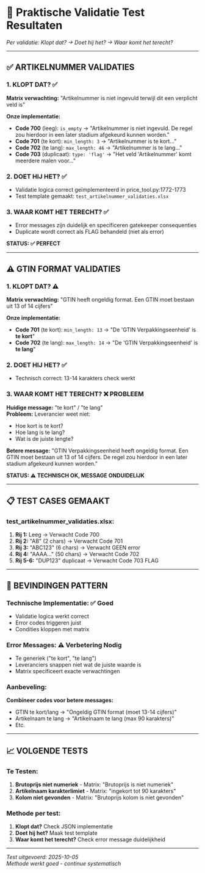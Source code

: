 # 🧪 Praktische Validatie Test Resultaten

*Per validatie: Klopt dat? → Doet hij het? → Waar komt het terecht?*

---

## ✅ **ARTIKELNUMMER VALIDATIES**

### **1. KLOPT DAT?** ✅
**Matrix verwachting:** "Artikelnummer is niet ingevuld terwijl dit een verplicht veld is"

**Onze implementatie:**
- **Code 700** (leeg): `is_empty` → "Artikelnummer is niet ingevuld. De regel zou hierdoor in een later stadium afgekeurd kunnen worden."
- **Code 701** (te kort): `min_length: 3` → "Artikelnummer is te kort..."
- **Code 702** (te lang): `max_length: 46` → "Artikelnummer is te lang..."  
- **Code 703** (duplicaat): `type: 'flag'` → "Het veld 'Artikelnummer' komt meerdere malen voor..."

### **2. DOET HIJ HET?** ✅  
- Validatie logica correct geïmplementeerd in price_tool.py:1772-1773
- Test template gemaakt: `test_artikelnummer_validaties.xlsx`

### **3. WAAR KOMT HET TERECHT?** ✅
- Error messages zijn duidelijk en specificeren gatekeeper consequenties
- Duplicate wordt correct als FLAG behandeld (niet als error)

**STATUS: ✅ PERFECT**

---

## ⚠️ **GTIN FORMAT VALIDATIES**

### **1. KLOPT DAT?** ⚠️
**Matrix verwachting:** "GTIN heeft ongeldig format. Een GTIN moet bestaan uit 13 of 14 cijfers"

**Onze implementatie:**
- **Code 701** (te kort): `min_length: 13` → "De 'GTIN Verpakkingseenheid' is **te kort**"
- **Code 702** (te lang): `max_length: 14` → "De 'GTIN Verpakkingseenheid' is **te lang**"

### **2. DOET HIJ HET?** ✅
- Technisch correct: 13-14 karakters check werkt

### **3. WAAR KOMT HET TERECHT?** ❌ **PROBLEEM**
**Huidige message:** "te kort" / "te lang"  
**Probleem:** Leverancier weet niet:
- Hoe kort is te kort?
- Hoe lang is te lang?  
- Wat is de juiste lengte?

**Betere message:** 
"GTIN Verpakkingseenheid heeft ongeldig format. Een GTIN moet bestaan uit 13 of 14 cijfers. De regel zou hierdoor in een later stadium afgekeurd kunnen worden."

**STATUS: ⚠️ TECHNISCH OK, MESSAGE ONDUIDELIJK**

---

## 📋 **TEST CASES GEMAAKT**

### **test_artikelnummer_validaties.xlsx:**
1. **Rij 1:** Leeg → Verwacht Code 700
2. **Rij 2:** "AB" (2 chars) → Verwacht Code 701  
3. **Rij 3:** "ABC123" (6 chars) → Verwacht GEEN error
4. **Rij 4:** "AAAA..." (50 chars) → Verwacht Code 702
5. **Rij 5-6:** "DUP123" duplicaat → Verwacht Code 703 FLAG

---

## 🚨 **BEVINDINGEN PATTERN**

### **Technische Implementatie:** ✅ Goed
- Validatie logica werkt correct
- Error codes triggeren juist
- Condities kloppen met matrix

### **Error Messages:** ⚠️ Verbetering Nodig
- Te generiek ("te kort", "te lang")
- Leveranciers snappen niet wat de juiste waarde is
- Matrix specificeert exacte verwachtingen

### **Aanbeveling:**
**Combineer codes voor betere messages:**
- GTIN te kort/lang → "Ongeldig GTIN format (moet 13-14 cijfers)"
- Artikelnaam te lang → "Artikelnaam te lang (max 90 karakters)"
- Etc.

---

## 📈 **VOLGENDE TESTS**

### **Te Testen:**
1. **Brutoprijs niet numeriek** - Matrix: "Brutoprijs is niet numeriek"
2. **Artikelnaam karakterlimiet** - Matrix: "ingekort tot 90 karakters"  
3. **Kolom niet gevonden** - Matrix: "Brutoprijs kolom is niet gevonden"

### **Methode per test:**
1. **Klopt dat?** Check JSON implementatie
2. **Doet hij het?** Maak test template  
3. **Waar komt het terecht?** Check error message duidelijkheid

---

*Test uitgevoerd: 2025-10-05*  
*Methode werkt goed - continue systematisch*